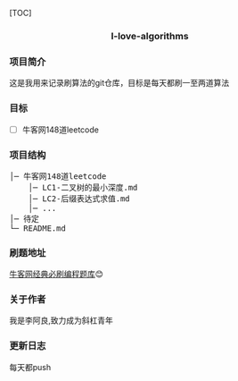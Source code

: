 [TOC]
### <p align="center">I-love-algorithms</p>

### 项目简介
这是我用来记录刷算法的git仓库，目标是每天都刷一至两道算法

### 目标
- [ ] 牛客网148道leetcode

### 项目结构
<pre>
│─ 牛客网148道leetcode
    │─ LC1-二叉树的最小深度.md
    │─ LC2-后缀表达式求值.md
    │─ ...
│─ 待定
└─ README.md
</pre>

### 刷题地址

[牛客网经典必刷编程题库](https://www.nowcoder.com/ta/classic-code):blush:
### 关于作者
我是李阿良,致力成为斜杠青年

### 更新日志
每天都push
